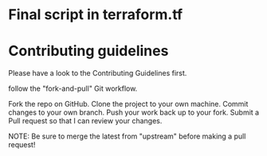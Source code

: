 # Final script in terraform.tf

# Contributing guidelines
Please have a look to the Contributing Guidelines first.

follow the "fork-and-pull" Git workflow.

Fork the repo on GitHub.
Clone the project to your own machine.
Commit changes to your own branch.
Push your work back up to your fork.
Submit a Pull request so that I can review your changes.

NOTE: Be sure to merge the latest from "upstream" before making a pull request!
